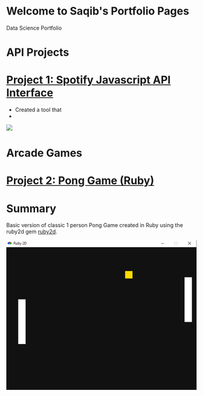# Welcome to Saqib's Portfolio Pages
Data Science Portfolio

# API Projects
# [Project 1: Spotify Javascript API Interface](https://github.com/PlayingNumbers/ds_salary_proj) 
* Created a tool that 
* 

![](/images/positions_by_state.png)

# Arcade Games
# [Project 2: Pong Game (Ruby)](https://github.com/skhanbhai/Pong-Game-Ruby) 
# Summary
Basic version of classic 1 person Pong Game created in Ruby using the ruby2d gem [ruby2d](http://www.ruby2d.com/).

![ruby_pong](https://github.com/skhanbhai/Pong-Game-Ruby/blob/main/PongGame.PNG)
